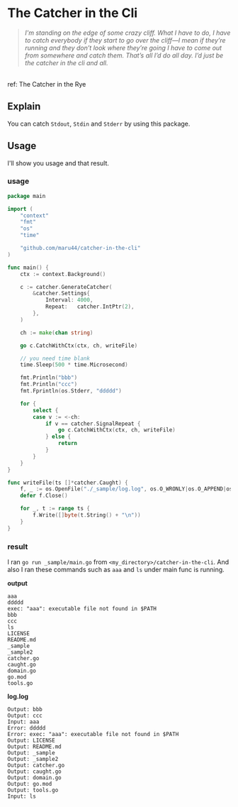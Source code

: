 # The Catcher in the Cli

> *I'm standing on the edge of some crazy cliff. What I have to do, I have to catch everybody if they start to go over the cliff—I mean if they’re running and they don’t look where they’re going I have to come out from somewhere and catch them. That’s all I’d do all day. I’d just be the catcher in the cli and all.*
<br />
ref: The Catcher in the Rye

## Explain

You can catch `Stdout`, `Stdin` and `Stderr` by using this package.

## Usage

I'll show you usage and that result.

### usage

```go:main.go
package main

import (
	"context"
	"fmt"
	"os"
	"time"

	"github.com/maru44/catcher-in-the-cli"
)

func main() {
	ctx := context.Background()

	c := catcher.GenerateCatcher(
		&catcher.Settings{
			Interval: 4000,
			Repeat:   catcher.IntPtr(2),
		},
	)

	ch := make(chan string)

	go c.CatchWithCtx(ctx, ch, writeFile)

	// you need time blank
	time.Sleep(500 * time.Microsecond)

	fmt.Println("bbb")
	fmt.Println("ccc")
	fmt.Fprintln(os.Stderr, "ddddd")

	for {
		select {
		case v := <-ch:
			if v == catcher.SignalRepeat {
				go c.CatchWithCtx(ctx, ch, writeFile)
			} else {
				return
			}
		}
	}
}

func writeFile(ts []*catcher.Caught) {
	f, _ := os.OpenFile("./_sample/log.log", os.O_WRONLY|os.O_APPEND|os.O_CREATE, 0600)
	defer f.Close()

	for _, t := range ts {
		f.Write([]byte(t.String() + "\n"))
	}
}

```

### result

I ran `go run _sample/main.go` from `<my_directory>/catcher-in-the-cli`.
And also I ran these commands such as  `aaa` and `ls` under main func is running.

**output**
```
aaa
ddddd
exec: "aaa": executable file not found in $PATH
bbb
ccc
ls
LICENSE
README.md
_sample
_sample2
catcher.go
caught.go
domain.go
go.mod
tools.go

```

**log.log**
```log.log
Output: bbb
Output: ccc
Input: aaa
Error: ddddd
Error: exec: "aaa": executable file not found in $PATH
Output: LICENSE
Output: README.md
Output: _sample
Output: _sample2
Output: catcher.go
Output: caught.go
Output: domain.go
Output: go.mod
Output: tools.go
Input: ls

```
